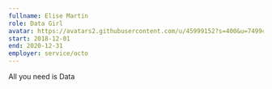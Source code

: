 ```yaml
---
fullname: Elise Martin
role: Data Girl
avatar: https://avatars2.githubusercontent.com/u/45999152?s=400&u=7499c4202c75e73de574a27c89d2e0e6f38b86cb&v=4
start: 2018-12-01
end: 2020-12-31
employer: service/octo
---
```


All you need is Data
